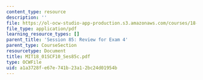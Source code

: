 ```yaml
---
content_type: resource
description: ''
file: https://ol-ocw-studio-app-production.s3.amazonaws.com/courses/18-01sc-single-variable-calculus-fall-2010/a1a3728fe67e741b23a12bc24d01954b_MIT18_01SCF10_Ses85c.pdf
file_type: application/pdf
learning_resource_types: []
parent_title: 'Session 85: Review for Exam 4'
parent_type: CourseSection
resourcetype: Document
title: MIT18_01SCF10_Ses85c.pdf
type: OCWFile
uid: a1a3728f-e67e-741b-23a1-2bc24d01954b
---
```


